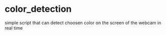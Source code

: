 # color_detection
simple script that can detect choosen color on the screen of the webcam in real time
